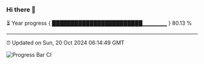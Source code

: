 ### Hi there 👋

⏳ Year progress { ████████████████████████▁▁▁▁▁▁ } 80.13 %

---

⏰ Updated on Sun, 20 Oct 2024 06:14:49 GMT

![Progress Bar CI](https://github.com/code-lakshay/GitHub-Actions-Demo/workflows/Progress%20Bar%20CI/badge.svg)
